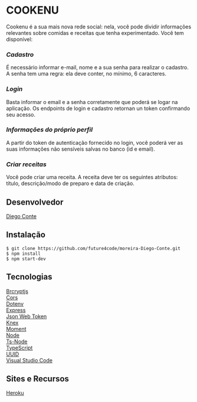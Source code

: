 # COOKENU

Cookenu é a sua mais nova rede social: nela, você pode dividir informações relevantes sobre comidas e receitas que tenha experimentado. Você tem disponível:

### *Cadastro*
É necessário informar e-mail, nome e a sua senha para realizar o cadastro. A senha tem uma regra: ela deve conter, no mínimo, 6 caracteres.

### *Login*
Basta informar o email e a senha corretamente que poderá se logar na aplicação. Os endpoints de login e cadastro retornan un token confirmando seu acesso.

### *Informações do próprio perfil*
A partir do token de autenticação fornecido no login, você poderá ver as suas informações não sensíveis salvas no banco (id e email).

### *Criar receitas*
Você pode criar uma receita. A receita deve ter os seguintes atributos: título, descrição/modo de preparo e data de criação.

## Desenvolvedor

[Diego Conte](https://github.com/diegocomte)

## Instalação

```
$ git clone https://github.com/future4code/moreira-Diego-Conte.git
$ npm install
$ npm start-dev
```

## Tecnologias

[Brcryptjs](https://www.npmjs.com/package/bcryptjs)\
[Cors](https://expressjs.com/en/resources/middleware/cors.html)\
[Dotenv](https://www.npmjs.com/package/dotenv)\
[Express](https://expressjs.com/)\
[Json Web Token](https://www.npmjs.com/package/jsonwebtoken)\
[Knex](http://knexjs.org/)\
[Moment](https://momentjs.com/)\
[Node](https://nodejs.org/en/)\
[Ts-Node](https://www.npmjs.com/package/ts-node)\
[TypeScript](https://www.typescriptlang.org/)\
[UUID](https://www.npmjs.com/package/uuid)\
[Visual Studio Code](https://code.visualstudio.com/docs/editor/vscode-web)

## Sites e Recursos

[Heroku](https://cookenu-diego.herokuapp.com/)
